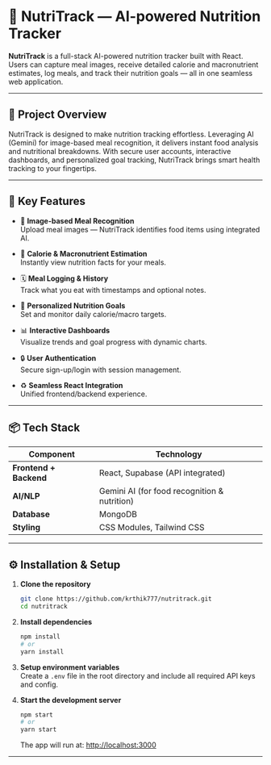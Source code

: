 # 🥗 NutriTrack — AI-powered Nutrition Tracker

**NutriTrack** is a full-stack AI-powered nutrition tracker built with React. Users can capture meal images, receive detailed calorie and macronutrient estimates, log meals, and track their nutrition goals — all in one seamless web application.

---

## 🚀 Project Overview

NutriTrack is designed to make nutrition tracking effortless. Leveraging AI (Gemini) for image-based meal recognition, it delivers instant food analysis and nutritional breakdowns. With secure user accounts, interactive dashboards, and personalized goal tracking, NutriTrack brings smart health tracking to your fingertips.

---

## 🧠 Key Features

- 📸 **Image-based Meal Recognition**  
  Upload meal images — NutriTrack identifies food items using integrated AI.

- 🍎 **Calorie & Macronutrient Estimation**  
  Instantly view nutrition facts for your meals.

- 🗓 **Meal Logging & History**  
  Track what you eat with timestamps and optional notes.

- 🎯 **Personalized Nutrition Goals**  
  Set and monitor daily calorie/macro targets.

- 📊 **Interactive Dashboards**  
  Visualize trends and goal progress with dynamic charts.

- 🔒 **User Authentication**  
  Secure sign-up/login with session management.

- ♻️ **Seamless React Integration**  
  Unified frontend/backend experience.

---

## 📦 Tech Stack

| Component        | Technology                                   |
|------------------|-----------------------------------------------|
| **Frontend + Backend** | React, Supabase (API integrated)     |
| **AI/NLP**         | Gemini AI (for food recognition & nutrition) |
| **Database**       | MongoDB                                     |
| **Styling**        | CSS Modules, Tailwind CSS                   |

---

## ⚙️ Installation & Setup

1. **Clone the repository**
   ```bash
   git clone https://github.com/krthik777/nutritrack.git
   cd nutritrack
   ```

2. **Install dependencies**
   ```bash
   npm install
   # or
   yarn install
   ```

3. **Setup environment variables**  
   Create a `.env` file in the root directory and include all required API keys and config.

4. **Start the development server**
   ```bash
   npm start
   # or
   yarn start
   ```

   The app will run at: [http://localhost:3000](http://localhost:5173)


---





